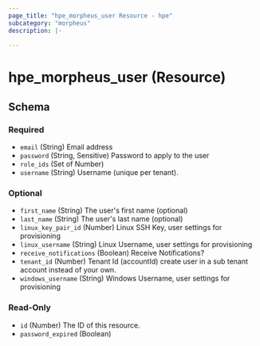 ```yaml
---
page_title: "hpe_morpheus_user Resource - hpe"
subcategory: "morpheus"
description: |-
  
---
```

# hpe_morpheus_user (Resource)





<!-- schema generated by tfplugindocs -->
## Schema

### Required

- `email` (String) Email address
- `password` (String, Sensitive) Password to apply to the user
- `role_ids` (Set of Number)
- `username` (String) Username (unique per tenant).

### Optional

- `first_name` (String) The user's first name (optional)
- `last_name` (String) The user's last name (optional)
- `linux_key_pair_id` (Number) Linux SSH Key, user settings for provisioning
- `linux_username` (String) Linux Username, user settings for provisioning
- `receive_notifications` (Boolean) Receive Notifications?
- `tenant_id` (Number) Tenant Id (accountId) create user in a sub tenant account instead of your own.
- `windows_username` (String) Windows Username, user settings for provisioning

### Read-Only

- `id` (Number) The ID of this resource.
- `password_expired` (Boolean)



